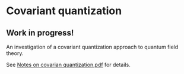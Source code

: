 # Covariant quantization

## Work in progress!

An investigation of a covariant quantization approach to quantum field theory. 

See [Notes on covarian quantization.pdf](Notes%20on%20covarian%20quantization.pdf) for details.
